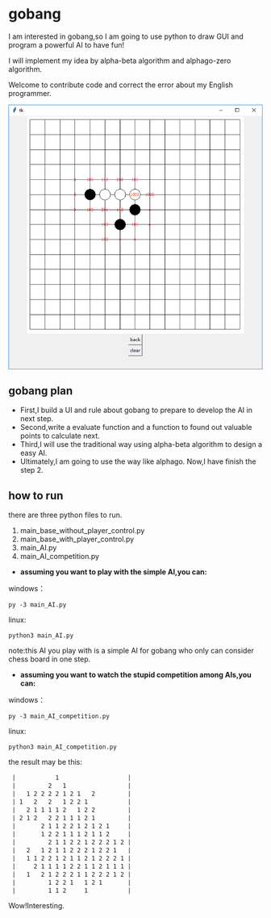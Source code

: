 # gobang
I am interested in gobang,so I am going to use python to draw GUI and program a powerful AI to have fun!

I will implement my idea by alpha-beta algorithm and alphago-zero algorithm. 

Welcome to contribute code and correct the error about my English programmer.

<img src="Image/Snipaste.png" width="600" hegiht="600" align=center />

## gobang plan
* First,I build a UI and rule about gobang to prepare to develop the AI in next step.
* Second,write a evaluate function and a function to found out valuable points to calculate next.
* Third,I will use the traditional way using alpha-beta algorithm to design a easy AI.
* Ultimately,I am going to use the way like alphago.
Now,I have finish the step 2.

## how to run
there are three python files to run.
1. main_base_without_player_control.py
2. main_base_with_player_control.py
3. main_AI.py
3. main_AI_competition.py

* __assuming you want to play with the simple AI,you can:__

windows：
```
py -3 main_AI.py
```
linux:
```
python3 main_AI.py
```
note:this AI you play with is a simple AI for gobang 
who only can consider chess board in one step.

* __assuming you want to watch the stupid competition among AIs,you can:__

windows：
```
py -3 main_AI_competition.py
```
linux:
```
python3 main_AI_competition.py
```
the result may be this:
```
 |           1                   | 
 |         2   1                 | 
 |   1 2 2 2 2 1 2 1   2         | 
 | 1   2   2   1 2 2 1           | 
 |   2 1 1 1 1 2   1 2 2         | 
 | 2 1 2   2 2 1 1 1 2 1         | 
 |       2 1 1 2 2 1 2 1 2 1     | 
 |       1 2 2 1 1 1 2 1 1 2     | 
 |         2 1 1 2 2 1 2 2 2 1 2 | 
 |   2   1 2 1 1 2 2 2 1 2 2 1   | 
 |   1 1 2 2 1 2 1 1 2 1 2 2 2 1 | 
 |     2 1 1 1 1 2 2 1 1 2 1 1 1 | 
 |   1   2 1 2 2 2 1 1 2 2 2 1 2 | 
 |         1 2 2 1   1 2 1       | 
 |         1 1 2     1           | 
```
Wow!Interesting.
